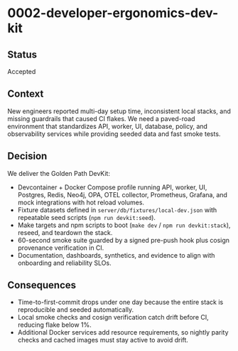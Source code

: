 # 0002-developer-ergonomics-dev-kit

## Status

Accepted

## Context

New engineers reported multi-day setup time, inconsistent local stacks, and missing guardrails that caused CI flakes. We need a paved-road environment that standardizes API, worker, UI, database, policy, and observability services while providing seeded data and fast smoke tests.

## Decision

We deliver the Golden Path DevKit:

- Devcontainer + Docker Compose profile running API, worker, UI, Postgres, Redis, Neo4j, OPA, OTEL collector, Prometheus, Grafana, and mock integrations with hot reload volumes.
- Fixture datasets defined in `server/db/fixtures/local-dev.json` with repeatable seed scripts (`npm run devkit:seed`).
- Make targets and npm scripts to boot (`make dev` / `npm run devkit:stack`), reseed, and teardown the stack.
- 60-second smoke suite guarded by a signed pre-push hook plus cosign provenance verification in CI.
- Documentation, dashboards, synthetics, and evidence to align with onboarding and reliability SLOs.

## Consequences

- Time-to-first-commit drops under one day because the entire stack is reproducible and seeded automatically.
- Local smoke checks and cosign verification catch drift before CI, reducing flake below 1%.
- Additional Docker services add resource requirements, so nightly parity checks and cached images must stay active to avoid drift.
